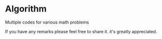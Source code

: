 # Algorithm
Multiple codes for various math problems

If you have any remarks please feel free to share it.
it's greatly appreciated.
